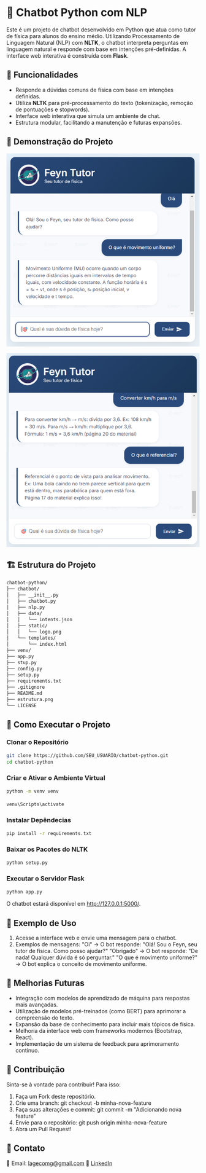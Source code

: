 # 🤖 Chatbot Python com NLP

Este é um projeto de chatbot desenvolvido em Python que atua como tutor de física para alunos do ensino médio. Utilizando Processamento de Linguagem Natural (NLP) com **NLTK**, o chatbot interpreta perguntas em linguagem natural e responde com base em intenções pré-definidas. A interface web interativa é construída com **Flask**.

## 📌 Funcionalidades

- Responde a dúvidas comuns de física com base em intenções definidas.
- Utiliza **NLTK** para pré-processamento do texto (tokenização, remoção de pontuações e stopwords).
- Interface web interativa que simula um ambiente de chat.
- Estrutura modular, facilitando a manutenção e futuras expansões.

## 🎥 Demonstração do Projeto

![](Exemplo_1.png)

![](Exemplo_2.png)

## 🏗 Estrutura do Projeto

```plaintext
chatbot-python/
├── chatbot/
│   ├── __init__.py
│   ├── chatbot.py
│   ├── nlp.py
│   ├── data/
│   │   └── intents.json
│   ├── static/
│   │   └── logo.png
│   └── templates/
│       └── index.html
├── venv/
├── app.py
├── stup.py
├── config.py
├── setup.py
├── requirements.txt
├── .gitignore
├── README.md
├── estrutura.png
└── LICENSE
```

## 🚀 Como Executar o Projeto

### Clonar o Repositório

```bash
git clone https://github.com/SEU_USUARIO/chatbot-python.git
cd chatbot-python
```
### Criar e Ativar o Ambiente Virtual

```bash
python -m venv venv

venv\Scripts\activate
```

### Instalar Depêndecias

```bash
pip install -r requirements.txt
```

### Baixar os Pacotes do NLTK

```bash
python setup.py
```

### Executar o Servidor Flask

```bash
python app.py
```

O chatbot estará disponível em http://127.0.0.1:5000/.

## 📄 Exemplo de Uso

1. Acesse a interface web e envie uma mensagem para o chatbot.
2. Exemplos de mensagens:
    "Oi" → O bot responde: "Olá! Sou o Feyn, seu tutor de física. Como posso ajudar?"
    "Obrigado" → O bot responde: "De nada! Qualquer dúvida é só perguntar."
    "O que é movimento uniforme?" → O bot explica o conceito de movimento uniforme.

## 🎯 Melhorias Futuras

* Integração com modelos de aprendizado de máquina para respostas mais avançadas.
* Utilização de modelos pré-treinados (como BERT) para aprimorar a compreensão do texto.
* Expansão da base de conhecimento para incluir mais tópicos de física.
* Melhoria da interface web com frameworks modernos (Bootstrap, React).
* Implementação de um sistema de feedback para aprimoramento contínuo.

## 📌 Contribuição
Sinta-se à vontade para contribuir! Para isso:

1. Faça um Fork deste repositório.
2. Crie uma branch: git checkout -b minha-nova-feature
3. Faça suas alterações e commit: git commit -m "Adicionando nova feature"
4. Envie para o repositório: git push origin minha-nova-feature
5. Abra um Pull Request!

## 🔗 Contato
📧 Email: lagecomg@gmail.com
🔗 [LinkedIn](www.linkedin.com/in/pedro-lage-9579742a1)